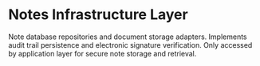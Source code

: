 # Notes Infrastructure Layer

Note database repositories and document storage adapters.
Implements audit trail persistence and electronic signature verification.
Only accessed by application layer for secure note storage and retrieval.
